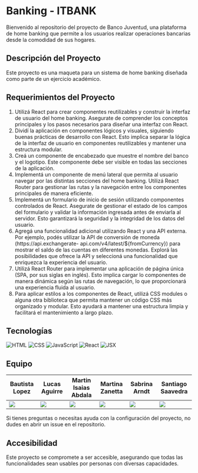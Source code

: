# Banking - ITBANK

Bienvenido al repositorio del proyecto de Banco Juventud, una plataforma de home banking que permite a los usuarios realizar operaciones bancarias desde la comodidad de sus hogares.

## Descripción del Proyecto

Este proyecto es una maqueta para un sistema de home banking diseñada como parte de un ejercicio académico.

## Requerimientos del Proyecto

1. Utilizá React para crear componentes reutilizables y construir la interfaz de usuario del home banking. Asegurate de comprender los conceptos principales y los pasos necesarios para diseñar una interfaz con React.
2. Dividí la aplicación en componentes lógicos y visuales, siguiendo buenas prácticas de desarrollo con React. Esto implica separar la lógica de la interfaz de usuario en componentes reutilizables y mantener una estructura modular.
3. Creá un componente de encabezado que muestre el nombre del banco y el logotipo. Este componente debe ser visible en todas las secciones de la aplicación.
4. Implementá un componente de menú lateral que permita al usuario navegar por las distintas secciones del home banking. Utilizá React Router para gestionar las rutas y la navegación entre los componentes principales de manera eficiente.
5. Implementá un formulario de inicio de sesión utilizando componentes controlados de React. Asegurate de gestionar el estado de los campos del formulario y validar la información ingresada antes de enviarla al servidor. Esto garantizará la seguridad y la integridad de los datos del usuario.
6. Agregá una funcionalidad adicional utilizando React y una API externa. Por ejemplo, podés utilizar la API de conversión de moneda (https://api.exchangerate- api.com/v4/latest/${fromCurrency}) para mostrar el saldo de las cuentas en diferentes monedas. Explorá las posibilidades que ofrece la API y seleccioná una funcionalidad que enriquezca la experiencia del usuario.
7. Utilizá React Router para implementar una aplicación de página única (SPA, por sus siglas en inglés). Esto implica cargar lo componentes de manera dinámica según las rutas de navegación, lo que proporcionará una experiencia fluida al usuario.
8. Para aplicar estilos a los componentes de React, utilizá CSS modules o alguna otra biblioteca que permita mantener un código CSS más organizado y modular. Esto ayudará a mantener una estructura limpia y facilitará el mantenimiento a largo plazo.

## Tecnologías

![HTML](https://img.shields.io/badge/HTML-000.svg?style=for-the-badge&logo=html5&logoColor=e34f26) ![CSS](https://img.shields.io/badge/CSS-000.svg?style=for-the-badge&logo=css3&logoColor=1572B6) ![JavaScript](https://img.shields.io/badge/JavaScript-000.svg?style=for-the-badge&logo=javascript&logoColor=F7DF1E) ![React](https://img.shields.io/badge/React-000.svg?style=for-the-badge&logo=react&logoColor=61DAFB) ![JSX](https://img.shields.io/badge/JSX-000.svg?style=for-the-badge&logo=react&logoColor=61DAFB)

## Equipo

| **Bautista Lopez** | **Lucas Aguirre** | **Martin Isaias Abdala** | **Martina Zanetta** | **Sabrina Arndt** | **Santiago Saavedra** |
| --- | --- | --- | --- | --- | --- |
| <a href="https://www.linkedin.com/in/bautistalopezlopez/"><img src="https://img.shields.io/badge/linkedin%20-%230077B5.svg?&style=for-the-badge&logo=linkedin&logoColor=white"/></a> | <a href="https://www.linkedin.com/in/lusoldev/"><img src="https://img.shields.io/badge/linkedin%20-%230077B5.svg?&style=for-the-badge&logo=linkedin&logoColor=white"/></a> | <a href="https://www.linkedin.com/in/martinisaiasabdala/"><img src="https://img.shields.io/badge/linkedin%20-%230077B5.svg?&style=for-the-badge&logo=linkedin&logoColor=white"/></a> | <a href="https://www.linkedin.com/in/martina-zanetta-41798522a/"><img src="https://img.shields.io/badge/linkedin%20-%230077B5.svg?&style=for-the-badge&logo=linkedin&logoColor=white"/></a> | <a href="https://www.linkedin.com/in/sabrina-arndt/"><img src="https://img.shields.io/badge/linkedin%20-%230077B5.svg?&style=for-the-badge&logo=linkedin&logoColor=white"/></a> | <a href="https://www.linkedin.com/in/santiago-saavedra/"><img src="https://img.shields.io/badge/linkedin%20-%230077B5.svg?&style=for-the-badge&logo=linkedin&logoColor=white"/></a> |



Si tienes preguntas o necesitas ayuda con la configuración del proyecto, no dudes en abrir un issue en el repositorio.

## Accesibilidad

Este proyecto se compromete a ser accesible, asegurando que todas las funcionalidades sean usables por personas con diversas capacidades.
